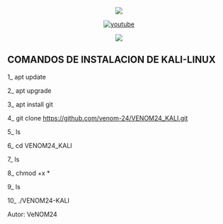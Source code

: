 <p align="center">

<img src="https://img.shields.io/badge/ECHO%20EN-MEXICO-SCRIPT?colorA=0000ff&colorB=CDCFD2&colorC=ff0000&style=for-the-badge">
</p>
<p align="center">
<a href="https://www.youtube.com/c/Venom24Termux"><img title="youtube" src="https://img.shields.io/badge/YouTube-VeNOM24-red?style=for-the-badge&logo=Youtube"></a>
</p>


<p align="center">
<img src="https://i.ibb.co/6bTNb9x/images-3.jpg" >

## COMANDOS DE INSTALACION DE KALI-LINUX

1_ apt update

2_ apt upgrade

3_ apt install git 

4_ git clone https://github.com/venom-24/VENOM24_KALI.git

5_ ls

6_ cd VENOM24_KALI

7_ ls

8_ chmod +x *

9_ ls

10_ ./VENOM24-KALI

Autor: VeNOM24





